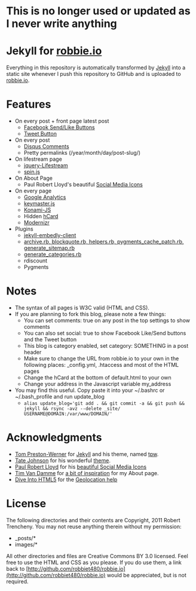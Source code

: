 # This is no longer used or updated as I never write anything
# Jekyll for [robbie.io](http://robbie.io)

Everything in this repository is automatically transformed by [Jekyll](http://github.com/mojombo/jekyll) into a static site whenever I push this repository to GitHub and is uploaded to [robbie.io](http://robbie.io).

# Features

* On every post + front page latest post
  * [Facebook Send/Like Buttons](https://developers.facebook.com/docs/reference/plugins/like/)
  * [Tweet Button](https://twitter.com/about/resources/tweetbutton)
* On every post
  * [Disqus Comments](http://disqus.com)
  * Pretty permalinks (/year/month/day/post-slug/)
* On lifestream page
  * [jquery-Lifestream](http://christianv.github.com/jquery-lifestream/)
  * [spin.js](http://fgnass.github.com/spin.js/)
* On About Page
  * Paul Robert Lloyd's beautiful [Social Media Icons](http://paulrobertlloyd.com/2009/06/social_media_icons/)
* On every page
  * [Google Analytics](http://analytics.google.com)
  * [keymaster.js](https://github.com/madrobby/keymaster)
  * [Konami-JS](http://snaptortoise.com/konami-js/)
  * Hidden [hCard](http://microformats.org/wiki/hcard)
  * [Modernizr](http://www.modernizr.com/)
* Plugins
  * [jekyll-embedly-client](https://github.com/robb/jekyll-embedly-client)
  * [archive.rb, blockquote.rb, helpers.rb, pygments\_cache\_patch.rb, generate\_sitemap.rb](https://github.com/josegonzalez/josediazgonzalez.com/tree/master/_plugins)
  * [generate\_categories.rb](http://recursive-design.com/projects/jekyll-plugins/)
  * rdiscount
  * Pygments

# Notes
* The syntax of all pages is W3C valid (HTML and CSS).
* If you are planning to fork this blog, please note a few things:
  * You can set comments: true on any post in the top settings to show comments
  * You can also set social: true to show Facebook Like/Send buttons and the Tweet button
  * This blog is category enabled, set category: SOMETHING in a post header
  * Make sure to change the URL from robbie.io to your own in the following places: _config.yml, .htaccess and most of the HTML pages
  * Change the hCard at the bottom of default.html to your own
  * Change your address in the Javascript variable my\_address
* You may find this useful. Copy paste it into your ~/.bashrc or ~/.bash\_profile and run update\_blog 
  * `alias update_blog='git add . && git commit -a && git push && jekyll && rsync -avz --delete _site/ USERNAME@DOMAIN:/var/www/DOMAIN/'`

# Acknowledgments

* [Tom Preston-Werner](http://tom.preston-werner.com/) for [Jekyll](http://github.com/mojombo/jekyll) and his theme, named [tpw](https://github.com/mojombo/tpw).
* [Tate Johnson](http://tatey.com) for his wonderful [theme](https://github.com/tatey/tatey.com).
* [Paul Robert Lloyd](http://paulrobertlloyd.com/2009/06/social_media_icons/) for his [beautiful Social Media Icons](http://paulrobertlloyd.com/2009/06/social_media_icons/)
* [Tim Van Damme](http://timvandamme.com/) for [a bit of inspiration](http://timvandamme.com/#networks) for my About page.
* [Dive Into HTML5](http://diveintohtml5.org/) for the [Geolocation help](http://diveintohtml5.org/geolocation.html)


# License

The following directories and their contents are Copyright, 2011 Robert Trencheny. You may not reuse anything therein without my permission:

* _posts/*
* images/*

All other directories and files are Creative Commons BY 3.0 licensed. Feel free to use the HTML and CSS as you please. If you do use them, a link back to [http://github.com/robbiet480/robbie.io](http://github.com/robbiet480/robbie.io) would be appreciated, but is not required.
